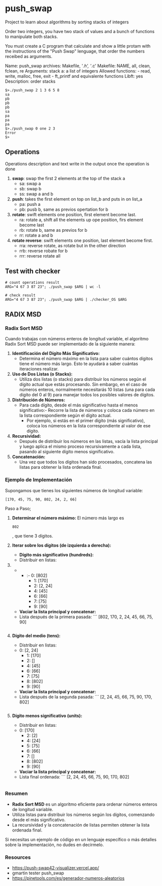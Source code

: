 # push_swap

Project to learn about algorithms by sorting stacks of integers

Order two integers, you have two stack of values and a bunch of functions to manipulate both stacks.

You must create a C program that calculate and show a little protam with the instructions of the "Push Swap" lenguage, that order the numbers receibed as arguments.

Name: push_swap
archives: Makefile, '*.h', '*.c'
Makefile: NAME, all, clean, fclean, re
Arguments: stack a: a list of integers
Allowed functions:
    - read, write, malloc, free, exit
    - ft_printf and equivalente functions
Libft: yes
Description: order stacks

```shell
$>./push_swap 2 1 3 6 5 8
sa
pb
pb
pb
sa
pa
pa
pa
$>./push_swap 0 one 2 3
Error
$>
```

## Operations

Operations description and text write in the output once the operation is done

1. **swap**: swap the first 2 elements at the top of the stack a 
   - sa: swap a
   - sb: swap b
   - ss: swap a and b
2. **push**: takes the first element on top on list_b and puts in on list_a
   - pa: push a
   - pb: pusb b, same as previos opertation for b
3. **rotate**: swift elements one position, first element become last.
   - ra: rotate a, shift all the elements up ope position, firs element become last
   - rb: rotate b, same as previos for b
   - rr: rotate a and b
4. **rotate reverse**: swift elements one position, last element become first.
   - rra: reverse rotate, as rotate but in the other direction
   - rrb: reverse robate for b
   - rrr: reverse rotate all

## Test with checker

```shell
# count operations result
ARG="4 67 3 87 23"; ./push_swap $ARG | wc -l

# check result
ARG="4 67 3 87 23"; ./push_swap $ARG | ./checker_OS $ARG
```

## RADIX MSD

### Radix Sort MSD

Cuando trabajas con números enteros de longitud variable, el algoritmo Radix Sort MSD puede ser implementado de la siguiente manera:

1. **Identificación del Dígito Más Significativo:**
   - Determina el número máximo en la lista para saber cuántos dígitos tiene el número más largo. Esto te ayudará a saber cuántas iteraciones realizar.
2. **Uso de Dos Listas (o Stacks):**
   - Utiliza dos listas (o stacks) para distribuir los números según el dígito actual que estás procesando. Sin embargo, en el caso de números enteros, normalmente necesitarás 10 listas (una para cada dígito del 0 al 9) para manejar todos los posibles valores de dígitos.
3. **Distribución de Números:**
   - Para cada dígito, desde el más significativo hasta el menos significativo:- Recorre la lista de números y coloca cada número en la lista correspondiente según el dígito actual.
     - Por ejemplo, si estás en el primer dígito (más significativo), coloca los números en la lista correspondiente al valor de ese dígito.
4. **Recursividad:**
   - Después de distribuir los números en las listas, vacía la lista principal y luego aplica el mismo proceso recursivamente a cada lista, pasando al siguiente dígito menos significativo.
5. **Concatenación:**
   - Una vez que todos los dígitos han sido procesados, concatena las listas para obtener la lista ordenada final.

### Ejemplo de Implementación

Supongamos que tienes los siguientes números de longitud variable: 
```
[170, 45, 75, 90, 802, 24, 2, 66]
```

Paso a Paso;
1. **Determinar el número máximo:** El número más largo es 
   ```
   802
   ```

   , que tiene 3 dígitos.
2. **Iterar sobre los dígitos (de izquierda a derecha):**
   - **Dígito más significativo (hundreds):**
   - Distribuir en listas:

1. - - :- 0: \[802\]
       - 1: \[170\]
       - 2: \[2, 24\]
       - 4: \[45\]
       - 6: \[66\]
       - 7: \[75\]
       - 9: \[90\]
   - **Vaciar la lista principal y concatenar:**
   - Lista después de la primera pasada: ```
       [802, 170, 2, 24, 45, 66, 75, 90]
       ```
2. **Dígito del medio (tens):**
   - Distribuir en listas:
   - 0: \[2, 24\]
     - 1: \[170\]
     - 2: \[\]
     - 4: \[45\]
     - 6: \[66\]
     - 7: \[75\]
     - 8: \[802\]
     - 9: \[90\]
   - **Vaciar la lista principal y concatenar:**
   - Lista después de la segunda pasada: ```
       [2, 24, 45, 66, 75, 90, 170, 802]
       ```
3. **Dígito menos significativo (units):**
   - Distribuir en listas:
   - 0: \[170\]
     - 2: \[2\]
     - 4: \[24\]
     - 5: \[75\]
     - 6: \[66\]
     - 7: \[\]
     - 8: \[802\]
     - 9: \[90\]
   - **Vaciar la lista principal y concatenar:**
   - Lista final ordenada: ```
       [2, 24, 45, 66, 75, 90, 170, 802]
       ```

### Resumen

- **Radix Sort MSD** es un algoritmo eficiente para ordenar números enteros de longitud variable.
- Utiliza listas para distribuir los números según los dígitos, comenzando desde el más significativo.
- La recursividad y la concatenación de listas permiten obtener la lista ordenada final.

Si necesitas un ejemplo de código en un lenguaje específico o más detalles sobre la implementación, no dudes en decírmelo.


### Resources

- https://push-swap42-visualizer.vercel.app/
- gmartin tester push_swap
- https://pinetools.com/es/generador-numeros-aleatorios

